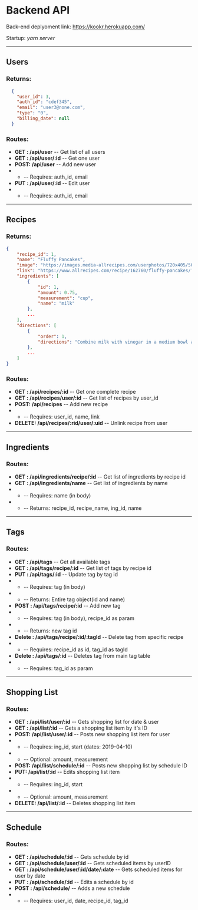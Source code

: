 # Backend API 
Back-end deplyoment link: https://kookr.herokuapp.com/

Startup: *yarn server*

---

## Users

### Returns:
```json
  {
    "user_id": 3,
    "auth_id": "cdef345",
    "email": "user3@none.com",
    "type": "0",
    "billing_date": null
  }
```

### Routes:
* **GET : /api/user**       -- Get list of all users
* **GET : /api/user/:id**   -- Get one user
* **POST: /api/user**       -- Add new user
* * -- Requires: auth_id, email
* **PUT : /api/user/:id**   -- Edit user
* * -- Requires: auth_id, email

---

## Recipes

### Returns:
```json
{
    "recipe_id": 1,
    "name": "Fluffy Pancakes",
    "image": "https://images.media-allrecipes.com/userphotos/720x405/5079227.jpg",
    "link": "https://www.allrecipes.com/recipe/162760/fluffy-pancakes/?internalSource=hub%20recipe&referringId=78&referringContentType=Recipe%20Hub",
    "ingredients": [
        {
            "id": 1,
            "amount": 0.75,
            "measurement": "cup",
            "name": "milk"
        },
        ...
    ],
    "directions": [
        {
            "order": 1,
            "directions": "Combine milk with vinegar in a medium bowl and set aside for 5 minutes to \"sour\"."
        },
        ...
    ]
}
```

### Routes:
* **GET : /api/recipes/:id**   -- Get one complete recipe
* **GET : /api/recipes/user/:id** -- Get list of recipes by user_id
* **POST: /api/recipes**       -- Add new recipe
* * -- Requires: user_id, name, link
* **DELETE: /api/recipes/:rid/user/:uid** -- Unlink recipe from user

---

## Ingredients

### Routes:
* **GET : /api/ingredients/recipe/:id**   -- Get list of ingredients by recipe id
* **GET : /api/ingredients/name** -- Get list of ingredients by name
* * -- Requires: name (in body) 
* * -- Returns: recipe_id, recipe_name, ing_id, name

---

## Tags

### Routes:
* **GET : /api/tags**  -- Get all available tags 
* **GET : /api/tags/recipe/:id** -- Get list of tags by recipe id
* **PUT : /api/tags/:id** -- Update tag by tag id
* * -- Requires: tag (in body)
* * -- Returns: Entire tag object(id and name)
* **POST : /api/tags/recipe/:id** -- Add new tag
* * -- Requires: tag (in body), recipe_id as param
* * -- Returns: new tag id
* **Delete : /api/tags/recipe/:id/:tagId** -- Delete tag from specific recipe
* * -- Requires: recipe_id as id,  tag_id as tagId
* **Delete : /api/tags/:id** -- Deletes tag from main tag table  
* * -- Requires: tag_id as param

---

## Shopping List

### Routes:
* **GET : /api/list/user/:id**  -- Gets shopping list for date & user
* **GET : /api/list/:id** -- Gets a shopping list item by it's ID
* **POST: /api/list/user/:id** -- Posts new shopping list item for user
* * -- Requires: ing_id, start (dates: 2019-04-10)
* * -- Optional: amount, measurement
* **POST: /api/list/schedule/:id** -- Posts new shopping list by schedule ID
* **PUT: /api/list/:id** -- Edits shopping list item
* * -- Requires: ing_id, start
* * -- Optional: amount, measurement
* **DELETE: /api/list/:id** -- Deletes shopping list item

---

## Schedule

### Routes:
* **GET : /api/schedule/:id**  -- Gets schedule by id
* **GET : /api/schedule/user/:id** -- Gets scheduled items by userID
* **GET : /api/schedule/user/:id/date/:date** -- Gets scheduled items for user by date
* **PUT : /api/schedule/:id** -- Edits a schedule by id
* **POST : /api/schedule/** -- Adds a new schedule
* * -- Requires: user_id, date, recipe_id, tag_id
